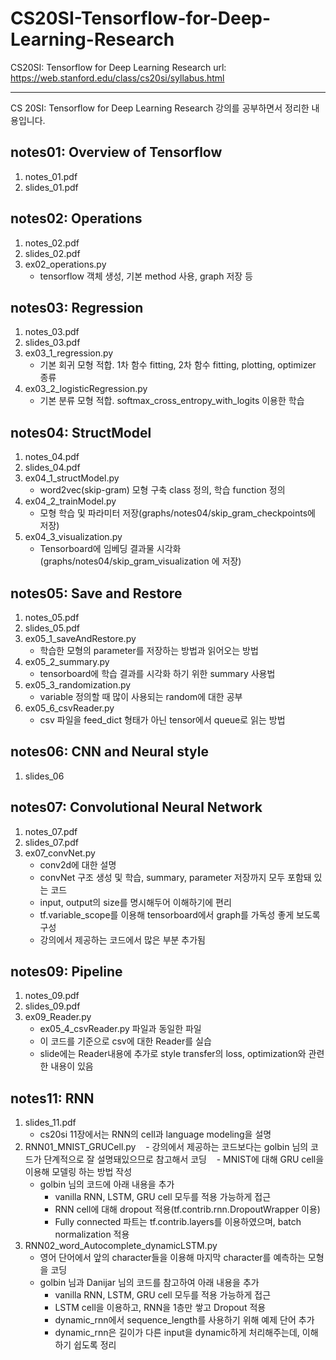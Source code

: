 # CS20SI-Tensorflow-for-Deep-Learning-Research
CS20SI: Tensorflow for Deep Learning Research url: https://web.stanford.edu/class/cs20si/syllabus.html

-----------------------------------------------------------

CS 20SI: Tensorflow for Deep Learning Research 강의를 공부하면서 정리한 내용입니다.

## notes01: Overview of Tensorflow
1. notes_01.pdf
2. slides_01.pdf

## notes02: Operations
1. notes_02.pdf
2. slides_02.pdf
3. ex02_operations.py
    - tensorflow 객체 생성, 기본 method 사용, graph 저장 등

## notes03: Regression
1. notes_03.pdf
2. slides_03.pdf
3. ex03_1_regression.py
    - 기본 회귀 모형 적합. 1차 함수 fitting, 2차 함수 fitting, plotting, optimizer 종류
4. ex03_2_logisticRegression.py
    - 기본 분류 모형 적합. softmax_cross_entropy_with_logits 이용한 학습

## notes04: StructModel
1. notes_04.pdf
2. slides_04.pdf
3. ex04_1_structModel.py
    - word2vec(skip-gram) 모형 구축 class 정의, 학습 function 정의
4. ex04_2_trainModel.py
    - 모형 학습 및 파라미터 저장(graphs/notes04/skip_gram_checkpoints에 저장)
5. ex04_3_visualization.py
    - Tensorboard에 임베딩 결과물 시각화(graphs/notes04/skip_gram_visualization 에 저장)

## notes05: Save and Restore
1. notes_05.pdf
2. slides_05.pdf
3. ex05_1_saveAndRestore.py
    - 학습한 모형의 parameter를 저장하는 방법과 읽어오는 방법
4. ex05_2_summary.py
    - tensorboard에 학습 결과를 시각화 하기 위한 summary 사용법
5. ex05_3_randomization.py
    - variable 정의할 때 많이 사용되는 random에 대한 공부
6. ex05_6_csvReader.py
    - csv 파일을 feed_dict 형태가 아닌 tensor에서 queue로 읽는 방법

## notes06: CNN and Neural style
1. slides_06

## notes07: Convolutional Neural Network
1. notes_07.pdf
2. slides_07.pdf
3. ex07_convNet.py
    - conv2d에 대한 설명
    - convNet 구조 생성 및 학습, summary, parameter 저장까지 모두 포함돼 있는 코드
    - input, output의 size를 명시해두어 이해하기에 편리
    - tf.variable_scope를 이용해 tensorboard에서 graph를 가독성 좋게 보도록 구성
    - 강의에서 제공하는 코드에서 많은 부분 추가됨

## notes09: Pipeline
1. notes_09.pdf
2. slides_09.pdf
3. ex09_Reader.py
    - ex05_4_csvReader.py 파일과 동일한 파일
    - 이 코드를 기준으로 csv에 대한 Reader를 실습
    - slide에는 Reader내용에 추가로 style transfer의 loss, optimization와 관련한 내용이 있음

## notes11: RNN
1. slides_11.pdf
    - cs20si 11장에서는 RNN의 cell과 language modeling을 설명
2. RNN01_MNIST_GRUCell.py
    - 강의에서 제공하는 코드보다는 golbin 님의 코드가 단계적으로 잘 설명돼있으므로 참고해서 코딩
    - MNIST에 대해 GRU cell을 이용해 모델링 하는 방법 작성
    - golbin 님의 코드에 아래 내용을 추가
        - vanilla RNN, LSTM, GRU cell 모두를 적용 가능하게 접근
        - RNN cell에 대해 dropout 적용(tf.contrib.rnn.DropoutWrapper 이용)
        - Fully connected 파트는 tf.contrib.layers를 이용하였으며, batch normalization 적용
3. RNN02_word_Autocomplete_dynamicLSTM.py
    - 영어 단어에서 앞의 character들을 이용해 마지막 character를 예측하는 모형을 코딩
    - golbin 님과 Danijar 님의 코드를 참고하여 아래 내용을 추가
        - vanilla RNN, LSTM, GRU cell 모두를 적용 가능하게 접근
        - LSTM cell을 이용하고, RNN을 1층만 쌓고 Dropout 적용
        - dynamic_rnn에서 sequence_length를 사용하기 위해 예제 단어 추가
        - dynamic_rnn은 길이가 다른 input을 dynamic하게 처리해주는데, 이해하기 쉽도록 정리



